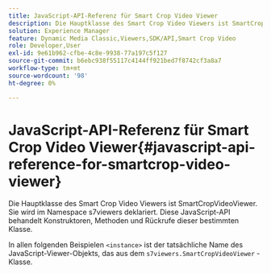 ```yaml
---
title: JavaScript-API-Referenz für Smart Crop Video Viewer
description: Die Hauptklasse des Smart Crop Video Viewers ist SmartCropVideoViewer. Sie wird im Namespace s7viewers deklariert. Diese JavaScript-API behandelt Konstruktoren, Methoden und Rückrufe dieser bestimmten Klasse.
solution: Experience Manager
feature: Dynamic Media Classic,Viewers,SDK/API,Smart Crop Video
role: Developer,User
exl-id: 9e61b962-cfbe-4c8e-9938-77a197c5f127
source-git-commit: b6ebc938f55117c4144ff921bed7f8742cf3a8a7
workflow-type: tm+mt
source-wordcount: '98'
ht-degree: 0%

---
```


# JavaScript-API-Referenz für Smart Crop Video Viewer{#javascript-api-reference-for-smartcrop-video-viewer}

Die Hauptklasse des Smart Crop Video Viewers ist SmartCropVideoViewer. Sie wird im Namespace s7viewers deklariert. Diese JavaScript-API behandelt Konstruktoren, Methoden und Rückrufe dieser bestimmten Klasse.

In allen folgenden Beispielen `<instance>` ist der tatsächliche Name des JavaScript-Viewer-Objekts, das aus dem `s7viewers.SmartCropVideoViewer` -Klasse.
